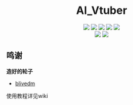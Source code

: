 <div align="center">

# AI_Vtuber

[![][python]][python]
[![][github-release-shield]][github-release-link]
[![][github-stars-shield]][github-stars-link]
[![][github-forks-shield]][github-forks-link]
[![][github-issues-shield]][github-issues-link]  
[![][github-contributors-shield]][github-contributors-link]
[![][github-license-shield]][github-license-link]

</div>

## 鸣谢
**造好的轮子**
- [blivedm](https://github.com/xfgryujk/blivedm)

使用教程详见wiki


[python]: https://img.shields.io/badge/Python-3.12+-blue.svg?labelColor=black
[github-contributors-link]: https://github.com/MacroSTAR-MS/Ai_Vtuber/graphs/contributors
[github-contributors-shield]: https://img.shields.io/github/contributors/MacroSTAR-MS/Ai_Vtuber?color=c4f042&labelColor=black&style=flat-square
[github-forks-link]: https://github.com/MacroSTAR-MS/Ai_Vtuber/network/members
[github-forks-shield]: https://img.shields.io/github/forks/MacroSTAR-MS/Ai_Vtuber?color=8ae8ff&labelColor=black&style=flat-square
[github-issues-link]: https://github.com/MacroSTAR-MS/Ai_Vtuberr/issues
[github-issues-shield]: https://img.shields.io/github/issues/MacroSTAR-MS/Ai_Vtuber?color=ff80eb&labelColor=black&style=flat-square
[github-license-link]: https://github.com/MacroSTAR-MS/Ai_Vtuber/blob/main/LICENSE
[github-license-shield]: https://img.shields.io/github/license/MacroSTAR-MS/Ai_Vtuber
[github-release-link]: https://github.com/Ikaros-521/AI-Vtuber/releases
[github-release-shield]: https://img.shields.io/github/v/release/MacroSTAR-MS/Ai_Vtuber?color=369eff&labelColor=black&logo=github&style=flat-square
[github-releasedate-link]: https://github.com/MacroSTAR-MS/Ai_Vtuber/releases
[github-releasedate-shield]: https://img.shields.io/github/release-date/MacroSTAR-MS/Ai_Vtuber?labelColor=black&style=flat-square
[github-stars-link]: https://github.com/MacroSTAR-MS/Ai_Vtuber/network/stargazers
[github-stars-shield]: https://img.shields.io/github/stars/MacroSTAR-MS/Ai_Vtuber?color=ffcb47&labelColor=black&style=flat-square?color=white&labelColor=black&style=flat-square
